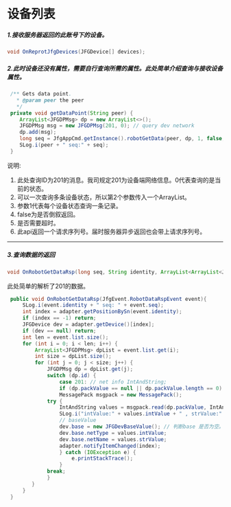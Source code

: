# 设备列表

##### 1.接收服务器返回的此账号下的设备。

```java
void OnReprotJfgDevices(JFGDevice[] devices);
```

##### 2.此时设备还没有属性，需要自行查询所需的属性。此处简单介绍查询与接收设备属性。

```java
 /** Gets data point. 
   * @param peer the peer
   */
 private void getDataPoint(String peer) {
    ArrayList<JFGDPMsg> dp = new ArrayList<>();
    JFGDPMsg msg = new JFGDPMsg(201, 0); // query dev network
    dp.add(msg);
    long seq = JfgAppCmd.getInstance().robotGetData(peer, dp, 1, false, 0);
    SLog.i(peer + " seq:" + seq);
 }

```

说明:

  1. 此处查询ID为201的消息。我司规定201为设备端网络信息。0代表查询的是当前的状态。
  2. 可以一次查询多条设备状态，所以第2个参数传入一个ArrayList。
  3. 参数1代表每个设备状态查询一条记录。
  4. false为是否倒叙返回。
  5. 是否需要超时。
  6. 此api返回一个请求序列号。届时服务器异步返回也会带上请求序列号。

---

##### 3.查询数据的返回

```java
void OnRobotGetDataRsp(long seq, String identity, ArrayList<ArrayList<JFGDPMsg>> idDataList);
```

此处简单的解析了201的数据。

```java
 public void OnRobotGetDataRsp(JfgEvent.RobotDataRspEvent event){
     SLog.i(event.identity + " seq: " + event.seq);
     int index = adapter.getPositionBySn(event.identity);
     if (index == -1) return;
     JFGDevice dev = adapter.getDevice()[index];
     if (dev == null) return;
     int len = event.list.size();
     for (int i = 0; i < len; i++) {
         ArrayList<JFGDPMsg> dpList = event.list.get(i);
         int size = dpList.size();
         for (int j = 0; j < size; j++) {
             JFGDPMsg dp = dpList.get(j);
             switch (dp.id) {
                 case 201: // net info IntAndString;
                 if (dp.packValue == null || dp.packValue.length == 0) break;
                 MessagePack msgpack = new MessagePack();  
             try {
                 IntAndString values = msgpack.read(dp.packValue, IntAndString.class);
                 SLog.i("intValue:" + values.intValue + " , strValue:" + values.strValue);
                 // baseValue
                 dev.base = new JFGDevBaseValue(); // 判断base 是否为空。
                 dev.base.netType = values.intValue;
                 dev.base.netName = values.strValue;
                 adapter.notifyItemChanged(index);
                 } catch (IOException e) {
                     e.printStackTrace();
                 }
             break;
             }
        }
     }
 }

```


